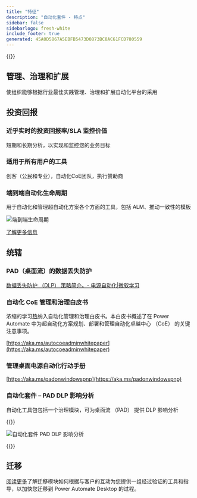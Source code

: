 ```yaml
---
title: "特征"
description: "自动化套件 - 特点"
sidebar: false
sidebarlogo: fresh-white
include_footer: true
generated: 45A0D5867A5EBFB5473D0873BC8AC61FCD780559
---
```


{{<toc>}}

## 管理、治理和扩展

使组织能够根据行业最佳实践管理、治理和扩展自动化平台的采用

## 投资回报

### 近乎实时的投资回报率/SLA 监控价值

短期和长期分析，以实现和监控您的业务目标

### 适用于所有用户的工具

创客（公民和专业），自动化CoE团队，执行赞助商

### 端到端自动化生命周期

用于自动化和管理超自动化方案各个方面的工具，包括 ALM、推动一致性的模板

![端到端生命周期](/images/illustrations/end-to-end.png)

[了解更多信息](https://learn.microsoft.com/power-automate/guidance/automation-kit/overview/automation-coe-strategy#automation-lifecycle)

## 统辖

### PAD（桌面流）的数据丢失防护

[数据丢失防护 （DLP） 策略简介。- 电源自动化|微软学习](https://learn.microsoft.com/power-automate/prevent-data-loss#data-loss-prevention-for-desktop-flows-preview)

### 自动化 CoE 管理和治理白皮书

浓缩的学习[热](https://learn.microsoft.com/power-platform/guidance/automation-coe/heat)纳入自动化管理和治理白皮书。本白皮书概述了在 Power Automate 中为超自动化方案规划、部署和管理自动化卓越中心 （CoE） 的关键注意事项。

[https://aka.ms/autocoeadminwhitepaper](https://aka.ms/autocoeadminwhitepaper)

### 管理桌面电源自动化行动手册

[https://aka.ms/padonwindowspnp](https://aka.ms/padonwindowspnp)

### 自动化套件 – PAD DLP 影响分析

自动化工具包包括一个治理模块，可为桌面流 （PAD） 提供 DLP 影响分析

{{<border>}}

![自动化套件 PAD DLP 影响分析](/images/pad-dlp-impact.png)

{{</border>}}




## 迁移

[阅读更多](/zh-hans/migration)了解迁移模块如何根据与客户的互动为您提供一组经过验证的工具和指导，以加快您迁移到 Power Automate Desktop 的过程。
